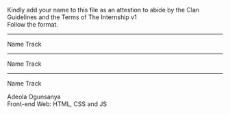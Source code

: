 Kindly add your name to this file as an attestion to abide by the Clan Guidelines and the Terms of The Internship v1
<br/> Follow the format.<br/> 
___
Name 
Track 
___
Name 
Track 
___
Name 
Track

Adeola Ogunsanya <br/>
Front-end Web: HTML, CSS and JS
